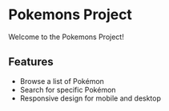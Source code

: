 # Pokemons Project

Welcome to the Pokemons Project!

## Features

- Browse a list of Pokémon
- Search for specific Pokémon
- Responsive design for mobile and desktop